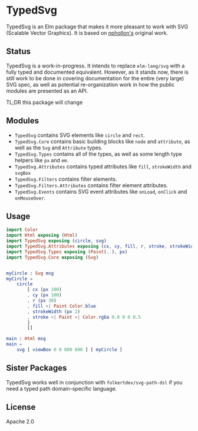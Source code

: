   # TypedSvg

TypedSvg is an Elm package that makes it more pleasant to work with SVG (Scalable Vector Graphics). It is based on [nphollon's](https://github.com/nphollon/typed-svg) original work.

## Status

TypedSvg is a work-in-progress. It intends to replace `elm-lang/svg` with a fully typed and documented equivalent. However, as it stands now, there is still work to be done in covering documentation for the entire (very large) SVG spec, as well as potential re-organization work in how the public modules are presented as an API.

TL;DR this package will change

## Modules

- `TypedSvg` contains SVG elements like `circle` and `rect`.
- `TypedSvg.Core` contains basic building blocks like `node` and `attribute`, as well as the `Svg` and `Attribute` types.
- `TypedSvg.Types` contains all of the types, as well as some length type helpers like `px` and `em`.
- `TypedSvg.Attributes` contains typed attributes like `fill`, `strokeWidth` and `svgBox`
- `TypedSvg.Filters` contains filter elements.
- `TypedSvg.Filters.Attributes` contains filter element attributes.
- `TypedSvg.Events` contains SVG event attributes like `onLoad`, `onClick` and `onMouseOver`.

## Usage

```elm
import Color
import Html exposing (Html)
import TypedSvg exposing (circle, svg)
import TypedSvg.Attributes exposing (cx, cy, fill, r, stroke, strokeWidth, viewBox)
import TypedSvg.Types exposing (Paint(..), px)
import TypedSvg.Core exposing (Svg)


myCircle : Svg msg
myCircle =
    circle
        [ cx (px 100)
        , cy (px 100)
        , r (px 30)
        , fill <| Paint Color.blue
        , strokeWidth (px 2)
        , stroke <| Paint <| Color.rgba 0.8 0 0 0.5
        ]
        []

main : Html msg
main =
    svg [ viewBox 0 0 800 600 ] [ myCircle ]
```

## Sister Packages

TypedSvg works well in conjunction with `folkertdev/svg-path-dsl` if you need a typed path domain-specific language.

## License

Apache 2.0
